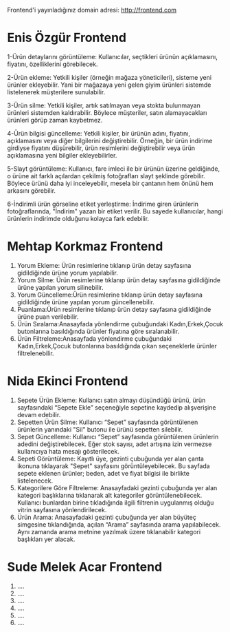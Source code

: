 Frontend'i yayınladığınız domain adresi: http://frontend.com

# Enis Özgür Frontend #
1-Ürün detaylarını görüntüleme: Kullanıcılar, seçtikleri ürünün açıklamasını, fiyatını, özelliklerini görebilecek.

2-Ürün ekleme: Yetkili kişiler (örneğin mağaza yöneticileri), sisteme yeni ürünler ekleyebilir. Yani bir mağazaya yeni gelen giyim ürünleri sistemde listelenerek müşterilere sunulabilir.

3-Ürün silme: Yetkili kişiler, artık satılmayan veya stokta bulunmayan ürünleri sistemden kaldırabilir. Böylece müşteriler, satın alamayacakları ürünleri görüp zaman kaybetmez.

4-Ürün bilgisi güncelleme: Yetkili kişiler, bir ürünün adını, fiyatını, açıklamasını veya diğer bilgilerini değiştirebilir. Örneğin, bir ürün indirime girdiyse fiyatını düşürebilir, ürün resimlerini değiştirebilir veya ürün açıklamasına yeni bilgiler ekleyebilirler.

5-Slayt görüntüleme: Kullanıcı, fare imleci ile bir ürünün üzerine geldiğinde, o ürüne ait farklı açılardan çekilmiş fotoğrafları slayt şeklinde görebilir. Böylece ürünü daha iyi inceleyebilir, mesela bir çantanın hem önünü hem arkasını görebilir.

6-İndirimli ürün görseline etiket yerleştirme: İndirime giren ürünlerin fotoğraflarında, "İndirim" yazan bir etiket verilir. Bu sayede kullanıcılar, hangi ürünlerin indirimde olduğunu kolayca fark edebilir.


 


# Mehtap Korkmaz Frontend #
1. Yorum Ekleme: Ürün resimlerine tıklanıp ürün detay sayfasına gidildiğinde ürüne yorum yapılabilir.
2. Yorum Silme: Ürün resimlerine tıklanıp ürün detay sayfasına gidildiğinde ürüne yapılan yorum silinebilir.
3. Yorum Güncelleme:Ürün resimlerine tıklanıp ürün detay sayfasına gidildiğinde ürüne yapılan yorum güncellenebilir.
4. Puanlama:Ürün resimlerine tıklanıp ürün detay sayfasına gidildiğinde ürüne puan verilebilir.
5. Ürün Sıralama:Anasayfada yönlendirme çubuğundaki Kadın,Erkek,Çocuk butonlarına basıldığında ürünler fiyatına göre sıralanabilir.
6. Ürün Filtreleme:Anasayfada yönlendirme çubuğundaki Kadın,Erkek,Çocuk butonlarına basıldığında çıkan seçeneklerle ürünler filtrelenebilir.


# Nida Ekinci Frontend #
1. Sepete Ürün Ekleme: Kullanıcı satın almayı düşündüğü ürünü, ürün sayfasındaki “Sepete Ekle” seçeneğiyle sepetine kaydedip alışverişine devam edebilir.
2. Sepetten Ürün Silme: Kullanıcı “Sepet” sayfasında görüntülenen ürünlerin yanındaki "Sil" butonu ile ürünü sepetten silebilir.
3. Sepet Güncelleme: Kullanıcı “Sepet” sayfasında görüntülenen ürünlerin adedini değiştirebilecek. Eğer stok sayısı, adet artışına izin vermezse kullanıcıya hata mesajı gösterilecek. 
4. Sepeti Görüntüleme: Kayıtlı üye, gezinti çubuğunda yer alan çanta ikonuna tıklayarak "Sepet" sayfasını görüntüleyebilecek. Bu sayfada sepete eklenen ürünler; beden, adet ve fiyat bilgisi ile birlikte listelenecek.
5. Kategorilere Göre Filtreleme: Anasayfadaki gezinti çubuğunda yer alan kategori başlıklarına tıklanarak alt kategoriler görüntülenebilecek. Kullanıcı bunlardan birine tıkladığında ilgili filtrenin uygulanmış olduğu vitrin sayfasına yönlendirilecek. 
6. Ürün Arama: Anasayfadaki gezinti çubuğunda yer alan büyüteç simgesine tıklandığında, açılan “Arama” sayfasında arama yapılabilecek. Aynı zamanda arama metnine yazılmak üzere tıklanabilir kategori başlıkları yer alacak. 

# Sude Melek Acar Frontend #
1. ....
2. ....
3. ....
4. ....
5. ....
6. ....
